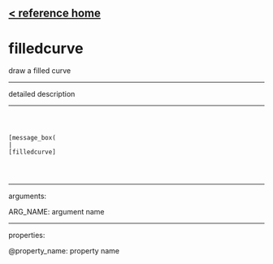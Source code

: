[< reference home](ceammc_lib.html)
---

# filledcurve


draw a filled curve

---

detailed description
<br>


---


```



[message_box(                                 
|
[filledcurve]


            
```

---
arguments:

ARG_NAME: argument name<br>

---
properties:

@property_name: property name<br>

